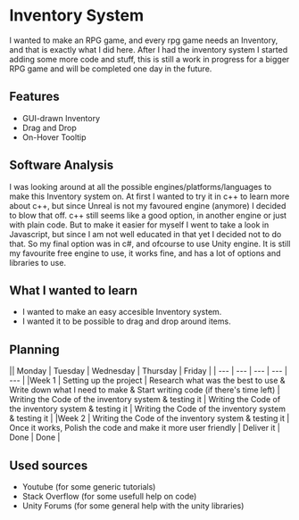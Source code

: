 # Inventory System
I wanted to make an RPG game, and every rpg game needs an Inventory, and that is exactly what I did here.
After I had the inventory system I started adding some more code and stuff, this is still a work in progress for a bigger RPG game
and will be completed one day in the future.

## Features
- GUI-drawn Inventory
- Drag and Drop
- On-Hover Tooltip

## Software Analysis
I was looking around at all the possible engines/platforms/languages to make this Inventory system on.
At first I wanted to try it in c++ to learn more about c++, but since Unreal is not my favoured engine (anymore)
I decided to blow that off. c++ still seems like a good option, in another engine or just with plain code.
But to make it easier for myself I went to take a look in Javascript, but since I am not well educated in that yet I decided not to do that.
So my final option was in c#, and ofcourse to use Unity engine.
It is still my favourite free engine to use, it works fine, and has a lot of options and libraries to use.

## What I wanted to learn
- I wanted to make an easy accesible Inventory system.
- I wanted it to be possible to drag and drop around items.

## Planning
|| Monday | Tuesday | Wednesday | Thursday | Friday |
| --- | --- | --- | --- | --- |
|Week 1 | Setting up the project | Research what was the best to use & Write down what I need to make & Start writing code (if there's time left) | Writing the Code of the inventory system & testing it | Writing the Code of the inventory system & testing it | Writing the Code of the inventory system & testing it |
|Week 2 | Writing the Code of the inventory system & testing it | Once it works, Polish the code and make it more user friendly | Deliver it | Done | Done |

## Used sources
- Youtube (for some generic tutorials)
- Stack Overflow (for some usefull help on code)
- Unity Forums (for some general help with the unity libraries)
